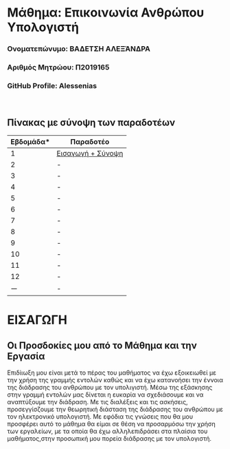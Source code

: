 # Μάθημα: Επικοινωνία Ανθρώπου Υπολογιστή

### Ονοματεπώνυμο: BΑΔΕΤΣΗ ΑΛΕΞΆΝΔΡΑ
### Αριθμός Μητρώου: Π2019165
### GitHub Profile: Alessenias
<br />

## Πίνακας με σύνοψη των παραδοτέων

| Εβδομάδα* | Παραδοτέο |
| --- | --- |
| 1 | [Εισαγωγή + Σύνοψη](#εισαγωγη) |
| 2 | - |
| 3 | - |
| 4 | - |
| 5 | - |
| 6 | - |
| 7 | - |
| 8 | - |
| 9 | - |
| 10 | - |
| 11 | - |
| 12 | - |
| ー | - |

# ΕΙΣΑΓΩΓΗ

## Οι Προσδοκίες μου από το Μάθημα και την Εργασία
Επιδίιωξη μου είναι μετά το πέρας του μαθήματος να έχω εξοικειωθεί με την χρήση της γραμμής εντολών καθώς και να έχω κατανοήσει την έννοια της διάδρασης του ανθρώπου με τον υπολιγιστή. Μέσω της εξάσκησης στην γραμμή εντολών μας δίνεται η ευκαρία να σχεδιάσουμε και να αναπτύξουμε την διάδραση. Με τις διαλέξεις και τις ασκήσεις, προσεγγίσζουμε την θεωρητική διάσταση της διάδρασης του ανθρώπου με τον ηλεκτρονικό υπολογιστή. Με εφόδια τις γνώσεις που θα μου προσφέρει αυτό το μάθημα θα είμαι σε θέση να προσαρμόσω την χρήση των εργαλείων, με τα οποία θα έχω αλληλεπιδράσει στα πλαίσια του μαθήματος,στην προσωπική μου πορεία διάδρασης με τον υπολογιστή.
